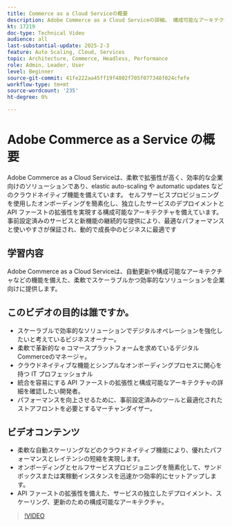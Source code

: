 ```yaml
---
title: Commerce as a Cloud Serviceの概要
description: Adobe Commerce as a Cloud Serviceの詳細。 構成可能なアーキテクチャを備えた、動的なデジタル操作のための柔軟で拡張性の高い効率的なソリューション。
kt: 17219
doc-type: Technical Video
audience: all
last-substantial-update: 2025-2-3
feature: Auto Scaling, Cloud, Services
topic: Architecture, Commerce, Headless, Performance
role: Admin, Leader, User
level: Beginner
source-git-commit: 41fe222aa45ff19f4802f705f077348f024cfefe
workflow-type: tm+mt
source-wordcount: '235'
ht-degree: 0%

---
```


# Adobe Commerce as a Service の概要

Adobe Commerce as a Cloud Serviceは、柔軟で拡張性が高く、効率的な企業向けのソリューションであり、elastic auto-scaling や automatic updates などのクラウドネイティブ機能を備えています。 セルフサービスプロビジョニングを使用したオンボーディングを簡素化し、独立したサービスのデプロイメントと API ファーストの拡張性を実現する構成可能なアーキテクチャを備えています。 事前設定済みのサービスと新機能の継続的な提供により、最適なパフォーマンスと使いやすさが保証され、動的で成長中のビジネスに最適です

## 学習内容

Adobe Commerce as a Cloud Serviceは、自動更新や構成可能なアーキテクチャなどの機能を備えた、柔軟でスケーラブルかつ効率的なソリューションを企業向けに提供します。

## このビデオの目的は誰ですか。

* スケーラブルで効率的なソリューションでデジタルオペレーションを強化したいと考えているビジネスオーナー。
* 柔軟で革新的な e コマースプラットフォームを求めているデジタルCommerceのマネージャ。
* クラウドネイティブな機能とシンプルなオンボーディングプロセスに関心を持つ IT プロフェッショナル
* 統合を容易にする API ファーストの拡張性と構成可能なアーキテクチャの詳細を確認したい開発者。
* パフォーマンスを向上させるために、事前設定済みのツールと最適化されたストアフロントを必要とするマーチャンダイザー。

## ビデオコンテンツ

* 柔軟な自動スケーリングなどのクラウドネイティブ機能により、優れたパフォーマンスとレイテンシの短縮を実現します。
* オンボーディングとセルフサービスプロビジョニングを簡素化して、サンドボックスまたは実稼動インスタンスを迅速かつ効率的にセットアップします。
* API ファーストの拡張性を備えた、サービスの独立したデプロイメント、スケーリング、更新のための構成可能なアーキテクチャ。

>[!VIDEO](https://video.tv.adobe.com/v/3443312?learn=on&captions=jpn)
